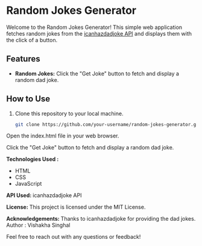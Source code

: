 # Random Jokes Generator

Welcome to the Random Jokes Generator! This simple web application fetches random jokes from the [icanhazdadjoke API](https://icanhazdadjoke.com/) and displays them with the click of a button.

## Features

- **Random Jokes:** Click the "Get Joke" button to fetch and display a random dad joke.

## How to Use

1. Clone this repository to your local machine.
   ```bash
   git clone https://github.com/your-username/random-jokes-generator.git

Open the index.html file in your web browser.

Click the "Get Joke" button to fetch and display a random dad joke.

<b>Technologies Used : </b>
<ul>
  <li>HTML</li>
  <li>CSS</li>
  <li>JavaScript</li>
</ul>

<b> API Used: </b>
icanhazdadjoke API

<b>License: </b>
This project is licensed under the MIT License.

<b>Acknowledgements: </b>
Thanks to icanhazdadjoke for providing the dad jokes.
Author : Vishakha Singhal

Feel free to reach out with any questions or feedback!
